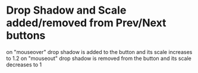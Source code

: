# Drop Shadow and Scale added/removed from Prev/Next buttons
on "mouseover" drop shadow is added to the button and its scale increases to 1.2
on "mouseout" drop shadow is removed from the button and its scale decreases to 1